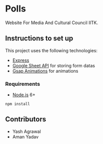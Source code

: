 # Polls

Website For Media And Cultural Council IITK. 


## Instructions to set up

This project uses the following technologies:

- [Express](http://expressjs.com/)
- [Google Sheet API](https://developers.google.com/sheets/api) for storing form datas
- [Gsap Animations](https://greensock.com/docs/v3/GSAP) for animations




### Requirements

- [Node.js](https://nodejs.org/en/) 6+

```shell
npm install
```

## Contributors
- Yash Agrawal 
- Aman Yadav